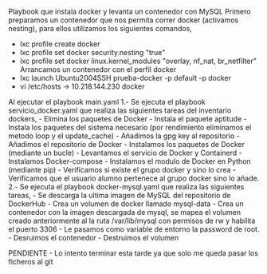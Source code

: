 Playbook que instala docker y levanta un contenedor con MySQL
Primero preparamos un contenedor que nos permita correr docker (activamos nesting), para ellos utilizamos los siguientes comandos,
 - lxc profile create docker
 - lxc profile set docker security.nesting "true"
 - lxc profile set docker linux.kernel_modules "overlay, nf_nat, br_netfilter"
 Arrancamos un contenedor con el perfil docker
 - lxc launch Ubuntu2004SSH prueba-docker -p default -p docker
 - vi /etc/hosts -> 10.218.144.230 docker

Al ejecutar el playbook main.yaml
1.- Se ejecuta el playbook servicio_docker.yaml que realiza las siguientes tareas del inventario dockers,
    - Elimina los paquetes de Docker
    - Instala el paquete aptitude
    - Instala los paquetes del sistema necesario (por rendimiento eliminamos el metodo loop y el update_cache)
    - Añadimos la gpg key al repositorio
    - Añadimos el repositorio de Docker
    - Instalamos los paquetes de Docker (mediante un bucle)
    - Levantamos el servicio de Docker y Containerd
    - Instalamos Docker-compose
    - Instalamos el modulo de Docker en Python (mediante pip)
    - Verificamos si existe el grupo docker y sino lo crea
    - Verificamos que el usuario alumno pertenece al grupo docker sino lo añade.
2.- Se ejecuta el playbook docker-mysql.yaml que realiza las siguientes tareas,
    - Se descarga la ultima imagen de MySQL del repositorio de DockerHub
    - Crea un volumen de docker llamado mysql-data
    - Crea un contenedor con la imagen descargada de mysql, se mapea el volumen creado anteriormente al la ruta /var/lib/mysql con permisos de rw y habilita el puerto 3306
    - Le pasamos como variable de entorno la password de root.
    - Desruimos el contenedor
    - Destruimos el volumen


PENDIENTE - Lo intento terminar esta tarde ya que solo me queda pasar los ficheros al git
